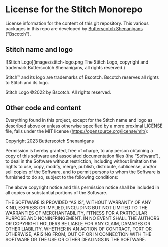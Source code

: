 # License for the Stitch Monorepo

License information for the content of this git repository. This various packages in this repo are developed by [Butterscotch Shenanigans](https://www.bscotch.net) ("Bscotch").

## Stitch name and logo

![Stitch Logo](images/stitch-logo.png The Stitch Logo, copyright and trademark Butterscotch Shenanigans, all rights reserved.)

Stitch™ and its logo are trademarks of Bscotch. Bscotch reserves all rights to Stitch and its logo.

Stitch Logo ©2022 by Bscotch. All rights reserved.

## Other code and content

Everything found in this project, except for the Stitch name and logo as described above or unless otherwise specified by a more proximal LICENSE file, falls under the MIT license (https://opensource.org/license/mit/):

Copyright 2023 Butterscotch Shenanigans

Permission is hereby granted, free of charge, to any person obtaining a copy of this software and associated documentation files (the “Software”), to deal in the Software without restriction, including without limitation the rights to use, copy, modify, merge, publish, distribute, sublicense, and/or sell copies of the Software, and to permit persons to whom the Software is furnished to do so, subject to the following conditions:

The above copyright notice and this permission notice shall be included in all copies or substantial portions of the Software.

THE SOFTWARE IS PROVIDED “AS IS”, WITHOUT WARRANTY OF ANY KIND, EXPRESS OR IMPLIED, INCLUDING BUT NOT LIMITED TO THE WARRANTIES OF MERCHANTABILITY, FITNESS FOR A PARTICULAR PURPOSE AND NONINFRINGEMENT. IN NO EVENT SHALL THE AUTHORS OR COPYRIGHT HOLDERS BE LIABLE FOR ANY CLAIM, DAMAGES OR OTHER LIABILITY, WHETHER IN AN ACTION OF CONTRACT, TORT OR OTHERWISE, ARISING FROM, OUT OF OR IN CONNECTION WITH THE SOFTWARE OR THE USE OR OTHER DEALINGS IN THE SOFTWARE.
